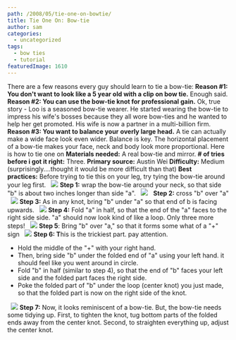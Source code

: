 ```yaml
---
path: /2008/05/tie-one-on-bowtie/
title: Tie One On: Bow-tie
author: sam
categories: 
  - uncategorized
tags: 
  - bow ties
  - tutorial
featuredImage: 1610
---
```

There are a few reasons every guy should learn to tie a bow-tie: **Reason #1: You don't want to lo****ok lik****e a 5 year old with a clip on bow tie.** Enough said. **Reason #2: You can use the bow-tie knot for professional gain.** Ok, true story - Loo is a seasoned bow-tie wearer. He started wearing the bow-tie to impress his wife's bosses because they all wore bow-ties and he wanted to help her get promoted. His wife is now a partner in a multi-billion firm. **Reason #3: You want to balance your** **overly large head.** A tie can actually make a wide face look even wider. Balance is key. The horizontal placement of a bow-tie makes your face, neck and body look more proportional. Here is how to tie one on **Materials needed:** A real bow-tie and mirror. **\# of tries before i got it right:** Three. **Primary source:** Austin Wei **Difficulty:** Medium (surprisingly....thought it would be more difficult than that) **Best practices:** Before trying to tie this on your leg, try tying the bow-tie around your leg first.   [![](http://bp3.blogger.com/_RlJ3L7W6dBw/SBsD23SHzWI/AAAAAAAAEcw/hk2-SyC12cU/s320/bowtie_1+copy.gif)](http://bp3.blogger.com/_RlJ3L7W6dBw/SBsD23SHzWI/AAAAAAAAEcw/hk2-SyC12cU/s1600-h/bowtie_1+copy.gif) **Step 1:** wrap the bow-tie around your neck, so that side "b" is about two inches longer than side "a".   [![](http://bp0.blogger.com/_RlJ3L7W6dBw/SBsEMHSHzXI/AAAAAAAAEc4/WH--_Q_mRDI/s320/bowtie_2.gif)](http://bp0.blogger.com/_RlJ3L7W6dBw/SBsEMHSHzXI/AAAAAAAAEc4/WH--_Q_mRDI/s1600-h/bowtie_2.gif)   **Step 2:** cross "b" over "a"   [![](http://bp3.blogger.com/_RlJ3L7W6dBw/SBsEm3SHzYI/AAAAAAAAEdA/SlOlry1mGy4/s320/bowtie_3.gif)](http://bp3.blogger.com/_RlJ3L7W6dBw/SBsEm3SHzYI/AAAAAAAAEdA/SlOlry1mGy4/s1600-h/bowtie_3.gif) **Step 3:** As in any knot, bring "b" under "a" so that end of b is facing upwards.   [![](http://bp3.blogger.com/_RlJ3L7W6dBw/SBsEm3SHzZI/AAAAAAAAEdI/tW2-1BskrS4/s320/bowtie_4.gif)](http://bp3.blogger.com/_RlJ3L7W6dBw/SBsEm3SHzZI/AAAAAAAAEdI/tW2-1BskrS4/s1600-h/bowtie_4.gif) **Step 4:** Fold "a" in half, so that the end of the "a" faces to the right side side. "a" should now look kind of like a loop. Only three more steps!   [![](http://bp0.blogger.com/_RlJ3L7W6dBw/SBsEnHSHzaI/AAAAAAAAEdQ/NlFYwbSahjA/s320/bowtie_5.gif)](http://bp0.blogger.com/_RlJ3L7W6dBw/SBsEnHSHzaI/AAAAAAAAEdQ/NlFYwbSahjA/s1600-h/bowtie_5.gif) **Step 5**: Bring "b" over "a," so that it forms some what of a "+" sign   [![](http://bp0.blogger.com/_RlJ3L7W6dBw/SBsEnHSHzbI/AAAAAAAAEdY/yHRq2s-kgMg/s320/bowtie_6.gif)](http://bp0.blogger.com/_RlJ3L7W6dBw/SBsEnHSHzbI/AAAAAAAAEdY/yHRq2s-kgMg/s1600-h/bowtie_6.gif) **Step 6: T**his is the trickiest part. pay attention.

*   Hold the middle of the "+" with your right hand.
*   Then, bring side "b" under the folded end of "a" using your left hand. it should feel like you went around in circle.
*   Fold "b" in half (similar to step 4), so that the end of "b" faces your left side and the folded part faces the right side.
*   Poke the folded part of "b" under the loop (center knot) you just made, so that the folded part is now on the right side of the knot.

  [![](http://bp1.blogger.com/_RlJ3L7W6dBw/SBsL-XSHzeI/AAAAAAAAEdw/FUq1fm4fnOI/s320/bowtie_7.gif)](http://bp1.blogger.com/_RlJ3L7W6dBw/SBsL-XSHzeI/AAAAAAAAEdw/FUq1fm4fnOI/s1600-h/bowtie_7.gif) **Step 7:** Now, it looks reminiscent of a bow-tie. But, the bow-tie needs some tidying up. First, to tighten the knot, tug bottom parts of the folded ends away from the center knot. Second, to straighten everything up, adjust the center knot.